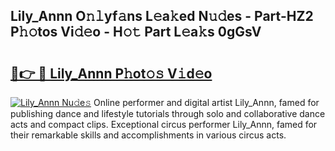 ## Lily_Annn O𝚗𝚕yf𝚊ns L𝚎a𝚔ed N𝚞𝚍es - Part-HZ2 P𝚑𝚘tos Vi𝚍𝚎o - H𝚘𝚝 Part L𝚎a𝚔s 0gGsV

# <h2><a href="http://kf8w3bg.oniu.top/?m=Lily_Annn">🔗👉 🔴 Lily_Annn P𝚑ot𝚘𝚜 V𝚒d𝚎o</a></h2>

[![Lily_Annn Nu𝚍e𝚜](https://i.imgur.com/0qMVB7G.gif)](http://kf8w3bg.oniu.top/?m=Lily_Annn)
Online performer and digital artist Lily_Annn, famed for publishing dance and lifestyle tutorials through solo and collaborative dance acts and compact clips. Exceptional circus performer Lily_Annn, famed for their remarkable skills and accomplishments in various circus acts.  
